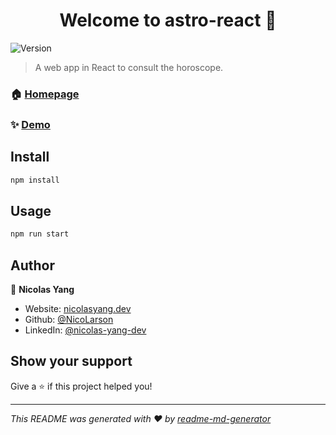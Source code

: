<h1 align="center">Welcome to astro-react 👋</h1>
<p>
  <img alt="Version" src="https://img.shields.io/badge/version-0.1.0-blue.svg?cacheSeconds=2592000" />
</p>

> A web app in React to consult the horoscope.

### 🏠 [Homepage](https://github.com/NicoLarson/astro-react)

### ✨ [Demo](https://NicoLarson.github.io/astro-react)

## Install

```sh
npm install
```

## Usage

```sh
npm run start
```

## Author

👤 **Nicolas Yang**

* Website: [nicolasyang.dev](https://nicolasyang.dev)
* Github: [@NicoLarson](https://github.com/NicoLarson)
* LinkedIn: [@nicolas-yang-dev](https://linkedin.com/in/nicolas-yang-dev)

## Show your support

Give a ⭐️ if this project helped you!

***
_This README was generated with ❤️ by [readme-md-generator](https://github.com/kefranabg/readme-md-generator)_